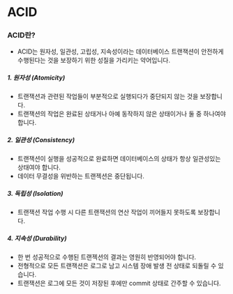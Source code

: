 # ACID

### ACID란?

* ACID는 원자성, 일관성, 고립성, 지속성이라는 데이터베이스 트랜잭션이 안전하게 수행된다는 것을 보장하기 위한 성질을 가리키는 약어입니다.

##### 1. 원자성 (Atomicity)

* 트랜잭션과 관련된 작업들이 부분적으로 실행되다가 중단되지 않는 것을 보장합니다.
* 트랜잭션의 작업은 완료된 상태거나 아예 동작하지 않은 상태이거나 둘 중 하나여야 합니다.

##### 2. 일관성 (Consistency)

* 트랜잭션이 실행을 성공적으로 완료하면 데이터베이스의 상태가 항상 일관성있는 상태여야 합니다.
* 데이터 무결성을 위반하는 트랜젝션은 중단됩니다.

##### 3. 독립성 (Isolation)

* 트랜잭션 작업 수행 시 다른 트랜잭션의 연산 작업이 끼어들지 못하도록 보장합니다.

##### 4. 지속성 (Durability)

* 한 번 성공적으로 수행된 트랜젝션의 결과는 영원히 반영되어야 합니다.
* 전형적으로 모든 트랜잭션은 로그로 남고 시스템 장애 발생 전 상태로 되돌릴 수 있습니다.
* 트랜잭션은 로그에 모든 것이 저장된 후에만 commit 상태로 간주할 수 있습니다.



